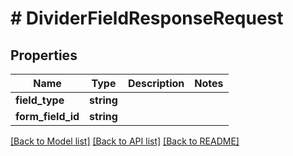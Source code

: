 # # DividerFieldResponseRequest

## Properties

Name | Type | Description | Notes
------------ | ------------- | ------------- | -------------
**field_type** | **string** |  |
**form_field_id** | **string** |  |

[[Back to Model list]](../../README.md#models) [[Back to API list]](../../README.md#endpoints) [[Back to README]](../../README.md)
